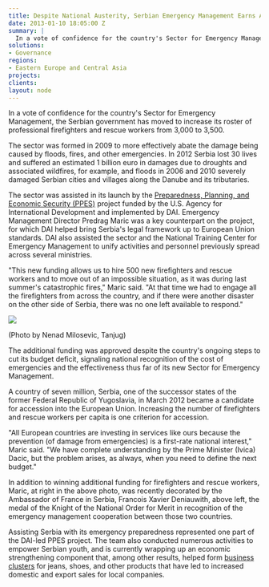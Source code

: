 ```yaml
---
title: Despite National Austerity, Serbian Emergency Management Earns Additional Funding
date: 2013-01-10 18:05:00 Z
summary: |
  In a vote of confidence for the country's Sector for Emergency Management, the Serbian government has moved to increase its roster of professional firefighters and rescue workers from 3,000 to 3,500.
solutions:
- Governance
regions:
- Eastern Europe and Central Asia
projects:
clients:
layout: node
---
```

In a vote of confidence for the country's Sector for Emergency Management, the Serbian government has moved to increase its roster of professional firefighters and rescue workers from 3,000 to 3,500.

The sector was formed in 2009 to more effectively abate the damage being caused by floods, fires, and other emergencies. In 2012 Serbia lost 30 lives and suffered an estimated 1 billion euro in damages due to droughts and associated wildfires, for example, and floods in 2006 and 2010 severely damaged Serbian cities and villages along the Danube and its tributaries.

The sector was assisted in its launch by the [Preparedness, Planning, and Economic Security (PPES)][1] project funded by the U.S. Agency for International Development and implemented by DAI. Emergency Management Director Predrag Maric was a key counterpart on the project, for which DAI helped bring Serbia's legal framework up to European Union standards. DAI also assisted the sector and the National Training Center for Emergency Management to unify activities and personnel previously spread across several ministries.

"This new funding allows us to hire 500 new firefighters and rescue workers and to move out of an impossible situation, as it was during last summer's catastrophic fires," Maric said. "At that time we had to engage all the firefighters from across the country, and if there were another disaster on the other side of Serbia, there was no one left available to respond."

![][3]

(Photo by Nenad Milosevic, Tanjug)

The additional funding was approved despite the country's ongoing steps to cut its budget deficit, signaling national recognition of the cost of emergencies and the effectiveness thus far of its new Sector for Emergency Management.

A country of seven million, Serbia, one of the successor states of the former Federal Republic of Yugoslavia, in March 2012 became a candidate for accession into the European Union. Increasing the number of firefighters and rescue workers per capita is one criterion for accession.

"All European countries are investing in services like ours because the prevention (of damage from emergencies) is a first-rate national interest," Maric said. "We have complete understanding by the Prime Minister (Ivica) Dacic, but the problem arises, as always, when you need to define the next budget."

In addition to winning additional funding for firefighters and rescue workers, Maric, at right in the above photo, was recently decorated by the Ambassador of France in Serbia, Francois Xavier Deniauwith, above left, the medal of the Knight of the National Order for Merit in recognition of the emergency management cooperation between those two countries.

Assisting Serbia with its emergency preparedness represented one part of the DAI-led PPES project. The team also conducted numerous activities to empower Serbian youth, and is currently wrapping up an economic strengthening component that, among other results, helped form [business clusters][5] for jeans, shoes, and other products that have led to increased domestic and export sales for local companies.

[1]: /our-work/projects/serbia-preparedness-planning-and-economic-security-program-ppes
[3]: /assets/images/news/SerbiaEmergencyPreparednessDAINews.gif
[5]: /news/business-clusters-creating-jobs-risk-regions-serbia
